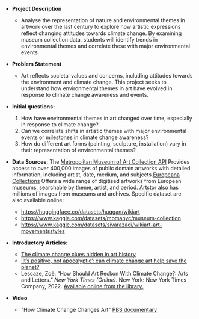 
- **Project Description**
	- Analyse the representation of nature and environmental themes in artwork over the last century to explore how artistic expressions reflect changing attitudes towards climate change. By examining museum collection data, students will identify trends in environmental themes and correlate these with major environmental events.
    
- **Problem Statement**
	- Art reflects societal values and concerns, including attitudes towards the environment and climate change. This project seeks to understand how environmental themes in art have evolved in response to climate change awareness and events.
    
- **Initial questions:**
    1. How have environmental themes in art changed over time, especially in response to climate change?
    2. Can we correlate shifts in artistic themes with major environmental events or milestones in climate change awareness?
    3. How do different art forms (painting, sculpture, installation) vary in their representation of environmental themes?

- **Data Sources**: The [Metropolitan Museum of Art Collection API](https://metmuseum.github.io/) Provides access to over 400,000 images of public domain artworks with detailed information, including artist, date, medium, and subjects.[Europeana Collections](https://www.europeana.eu/en) Offers a wide range of digitised artworks from European museums, searchable by theme, artist, and period. [Artstor](https://www.artstor.org/) also has millions of images from museums and archives. Specific dataset are also available online:
	- https://huggingface.co/datasets/huggan/wikiart
	- https://www.kaggle.com/datasets/momanyc/museum-collection
	- https://www.kaggle.com/datasets/sivarazadi/wikiart-art-movementsstyles


- **Introductory Articles**:
	- [The climate change clues hidden in art history](https://www.bbc.com/culture/article/20200528-the-climate-change-clues-hidden-in-art-history)
	-  [‘It’s positive, not apocalyptic’: can climate change art help save the planet?](https://www.theguardian.com/artanddesign/2023/jul/24/climate-emergency-artworks-dear-earth-eden-project)
	- Lescaze, Zoë. “How Should Art Reckon With Climate Change?: Arts and Letters.” _New York Times (Online)_. New York: New York Times Company, 2022. [Available online from the library.](https://librarysearch.kcl.ac.uk/permalink/44KCL_INST/jp52pk/cdi_proquest_miscellaneous_2642826343)
- **Video**
	- "How Climate Change Changes Art" [PBS documentary](https://youtu.be/dvQocRS3RdE?si=lAgQNzHhdsD_oX_u)
